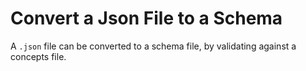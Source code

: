 # Convert a Json File to a Schema

A `.json` file can be converted to a schema file, by validating against a concepts file.
